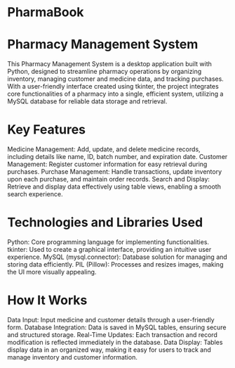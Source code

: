 # PharmaBook
# Pharmacy Management System
This Pharmacy Management System is a desktop application built with Python, designed to streamline pharmacy operations by organizing inventory, managing customer and medicine data, and tracking purchases. With a user-friendly interface created using tkinter, the project integrates core functionalities of a pharmacy into a single, efficient system, utilizing a MySQL database for reliable data storage and retrieval.

# Key Features
Medicine Management: Add, update, and delete medicine records, including details like name, ID, batch number, and expiration date.
Customer Management: Register customer information for easy retrieval during purchases.
Purchase Management: Handle transactions, update inventory upon each purchase, and maintain order records.
Search and Display: Retrieve and display data effectively using table views, enabling a smooth search experience.

# Technologies and Libraries Used
Python: Core programming language for implementing functionalities.
tkinter: Used to create a graphical interface, providing an intuitive user experience.
MySQL (mysql.connector): Database solution for managing and storing data efficiently.
PIL (Pillow): Processes and resizes images, making the UI more visually appealing.
# How It Works
Data Input: Input medicine and customer details through a user-friendly form.
Database Integration: Data is saved in MySQL tables, ensuring secure and structured storage.
Real-Time Updates: Each transaction and record modification is reflected immediately in the database.
Data Display: Tables display data in an organized way, making it easy for users to track and manage inventory and customer information.
